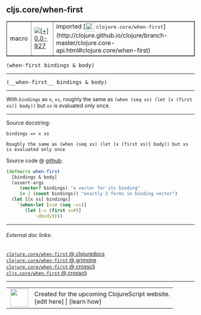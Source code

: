 ## cljs.core/when-first



 <table border="1">
<tr>
<td>macro</td>
<td><a href="https://github.com/cljsinfo/cljs-api-docs/tree/0.0-927"><img valign="middle" alt="[+] 0.0-927" title="Added in 0.0-927" src="https://img.shields.io/badge/+-0.0--927-lightgrey.svg"></a> </td>
<td>
imported [<img height="24px" valign="middle" src="http://i.imgur.com/1GjPKvB.png"> <samp>clojure.core/when-first</samp>](http://clojure.github.io/clojure/branch-master/clojure.core-api.html#clojure.core/when-first)
</td>
</tr>
</table>

<samp>(when-first bindings & body)</samp><br>

---

 <samp>
(__when-first__ bindings & body)<br>
</samp>

---

With `bindings` as `x`, `xs`, roughly the same as `(when (seq xs) (let [x (first
xs)] body))` but `xs` is evaluated only once.



---




Source docstring:

```
bindings => x xs

Roughly the same as (when (seq xs) (let [x (first xs)] body)) but xs is evaluated only once
```


Source code @ [github]():

```clj
(defmacro when-first
  [bindings & body]
  (assert-args
     (vector? bindings) "a vector for its binding"
     (= 2 (count bindings)) "exactly 2 forms in binding vector")
  (let [[x xs] bindings]
    `(when-let [xs# (seq ~xs)]
       (let [~x (first xs#)]
           ~@body))))
```

<!--
Repo - tag - source tree - lines:

 <pre>

</pre>

-->

---



###### External doc links:

[`clojure.core/when-first` @ clojuredocs](http://clojuredocs.org/clojure.core/when-first)<br>
[`clojure.core/when-first` @ grimoire](http://conj.io/store/v1/org.clojure/clojure/1.7.0-beta3/clj/clojure.core/when-first/)<br>
[`clojure.core/when-first` @ crossclj](http://crossclj.info/fun/clojure.core/when-first.html)<br>
[`cljs.core/when-first` @ crossclj](http://crossclj.info/fun/cljs.core/when-first.html)<br>

---

 <table>
<tr><td>
<img valign="middle" align="right" width="48px" src="http://i.imgur.com/Hi20huC.png">
</td><td>
Created for the upcoming ClojureScript website.<br>
[edit here] | [learn how]
</td></tr></table>

[edit here]:https://github.com/cljsinfo/cljs-api-docs/blob/master/cljsdoc/cljs.core/when-first.cljsdoc
[learn how]:https://github.com/cljsinfo/cljs-api-docs/wiki/cljsdoc-files

<!--

This information was too distracting to show to readers, but I'll leave it
commented here since it is helpful to:

- pretty-print the data used to generate this document
- and show how to retrieve that data



The API data for this symbol:

```clj
{:description "With `bindings` as `x`, `xs`, roughly the same as `(when (seq xs) (let [x (first\nxs)] body))` but `xs` is evaluated only once.",
 :ns "cljs.core",
 :name "when-first",
 :signature ["[bindings & body]"],
 :name-encode "when-first",
 :history [["+" "0.0-927"]],
 :type "macro",
 :clj-equiv {:full-name "clojure.core/when-first",
             :url "http://clojure.github.io/clojure/branch-master/clojure.core-api.html#clojure.core/when-first"},
 :full-name-encode "cljs.core/when-first",
 :source {:code "(defmacro when-first\n  [bindings & body]\n  (assert-args\n     (vector? bindings) \"a vector for its binding\"\n     (= 2 (count bindings)) \"exactly 2 forms in binding vector\")\n  (let [[x xs] bindings]\n    `(when-let [xs# (seq ~xs)]\n       (let [~x (first xs#)]\n           ~@body))))",
          :title "Source code",
          :repo "clojure",
          :tag "clojure-1.8.0",
          :filename "src/clj/clojure/core.clj",
          :lines [4444 4456],
          :url "https://github.com/clojure/clojure/blob/clojure-1.8.0/src/clj/clojure/core.clj#L4444-L4456"},
 :usage ["(when-first bindings & body)"],
 :full-name "cljs.core/when-first",
 :docstring "bindings => x xs\n\nRoughly the same as (when (seq xs) (let [x (first xs)] body)) but xs is evaluated only once",
 :cljsdoc-url "https://github.com/cljsinfo/cljs-api-docs/blob/master/cljsdoc/cljs.core/when-first.cljsdoc"}

```

Retrieve the API data for this symbol:

```clj
;; from Clojure REPL
(require '[clojure.edn :as edn])
(-> (slurp "https://raw.githubusercontent.com/cljsinfo/cljs-api-docs/catalog/cljs-api.edn")
    (edn/read-string)
    (get-in [:symbols "cljs.core/when-first"]))
```

-->
